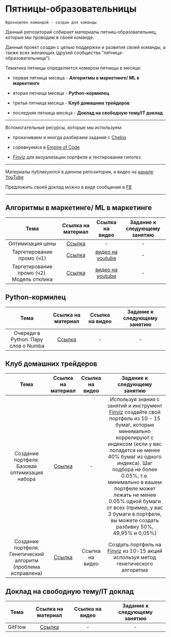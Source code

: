 # Пятницы-образовательницы

`Вдохновлен командой - создан для команды`

Данный репозиторий собирает материалы пятниц-образовательниц, которые мы проводим в своей команде.

Данный проект создан с целью поддержки и развития своей команды, а также всех желающих (друзей сообщества "пятница-образовательница").

Тематика пятницы определяется номером пятницы в месяце:

- первая пятница месяца - **Алгоритмы в маркетинге/ ML в маркетинге**

- вторая пятница месяца - **Python-кормилец**

- третья пятница месяца - **Клуб домашних трейдеров**

- последняя пятница месяца - **Доклад на свободную тему/IT доклад**

------------------------------------------------

Вспомогательные ресурсы, которые мы используем:

- прокачиваем и иногда разбираем задания с [Chekio](https://py.checkio.org/)

- соревнуемся в [Empire of Code](https://empireofcode.com/)

- [Finviz](https://finviz.com/) для визуализации портфеля и тестирования гипотез

------------------------------------------------

Материалы публикуются в данном репозитории, а видео на [канале YouTube](https://youtube.com/playlist?list=PLO8c9W1gDKfyq_MJ-v72k9j66IpHmJ53h)

Предложить своей доклад можно в виде сообщения в [FB](https://www.facebook.com/seleznev.artem.info)

------------------------------------------------

## Алгоритмы в маркетинге/ ML в маркетинге

| Тема | Ссылка на материал | Ссылка на видео | Задание к следующему занятию |
|:--:|:----------------:|:-------------:|:-------------------------:|
|Оптимизация цены | [Ссылка](https://github.com/NameArtem/friday-tutor/tree/main/ML%20in%20Marketing/1.Price%20optimization) | - |  - |
|Таргетирование промо (ч1)|[Ссылка](https://github.com/NameArtem/friday-tutor/tree/main/ML%20in%20Marketing/2.Promo)|[видео на youtube](https://youtu.be/yNmpE3wLQTM)| - |
|Таргетирование промо (ч2). Модель отклика|[Ссылка](https://github.com/NameArtem/friday-tutor/tree/main/ML%20in%20Marketing/3.Promo.%20Response%20Model)|[видео на youtube]()| - |


## Python-кормилец

| Тема | Ссылка на материал | Ссылка на видео | Задание к следующему занятию |
|:--:|:----------------:|:-------------:|:-------------------------:|
|Очереди в Python. Пару слов о Numba | [Ссылка](https://github.com/NameArtem/friday-tutor/tree/main/Python/2.Queues%20and%20Numba)| - |  - |

## Клуб домашних трейдеров

| Тема | Ссылка на материал | Ссылка на видео | Задание к следующему занятию |
|:--:|:----------------:|:-------------:|:-------------------------:|
|Создание портфеля. Базовая оптимизация набора |[Ссылка](https://github.com/NameArtem/friday-tutor/tree/main/Home%20trader%20club/1.Stock%20portfolio%20and%20optimization)| - | Используя знания с занятий и инструмент [Finviz](https://finviz.com/) создайте свой портфель из 10 - 15 бумаг, которые минимально коррелируют с индексом (если у вас попадется не менее 40% бумаг из одного индекса). Шаг подбора не более 0.05%, т.е. минимально в вашем портфеле может лежать не менее 0.05% одной бумаги от всех (пример, у вас 3 бумаги в портфеле, вы можете создать разбивку 50%, 49,95% и 0,05%)|
| Создание портфеля. Генетический алгоритм (проблема исправлена)| [Ссылка](https://github.com/NameArtem/friday-tutor/tree/main/Home%20trader%20club/2.Stock%20portfolio%20(Genetic%20Alg)) | Ссылка на видео | Создать портфель на [Finviz](https://finviz.com) из 10-15 акций используя метод генетического алгоритма |

## Доклад на свободную тему/IT доклад

| Тема | Ссылка на материал | Ссылка на видео | Задание к следующему занятию |
|:--:|:----------------:|:-------------:|:-------------------------:|
| GitFlow |[Ссылка](https://github.com/NameArtem/friday-tutor/tree/main/Other/GitFlow%20BestPractice/git_flow)| - | - |
